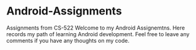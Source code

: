 # Android-Assignments
Assignments from CS-522
Welcome to my Android Assignemtns.
Here records my path of learning Android development.
Feel free to leave any comments if you have any thoughts on my code.
